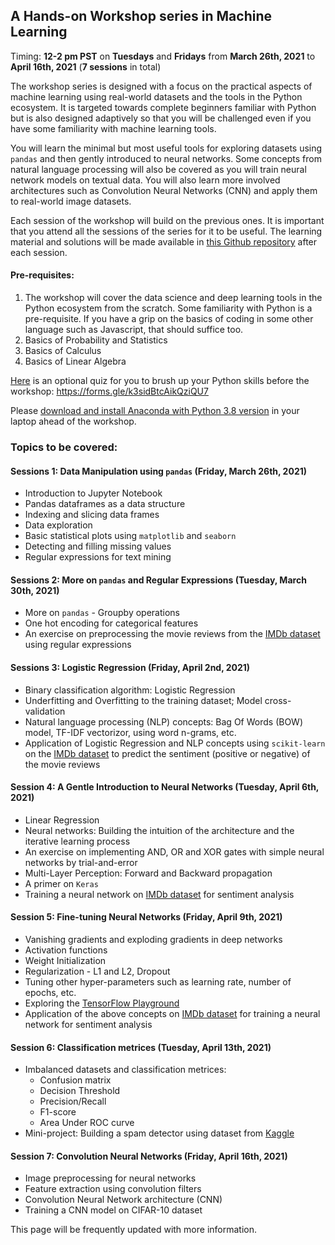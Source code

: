 ## A Hands-on Workshop series in Machine Learning 
Timing: **12-2 pm PST** on **Tuesdays** and **Fridays** from **March 26th, 2021** to **April 16th, 2021** (**7 sessions** in total)  

The workshop series is designed with a focus on the practical aspects of machine learning using real-world datasets and the tools in the Python ecosystem. It is targeted towards complete beginners familiar with Python but is also designed adaptively so that you will be challenged even if you have some familiarity with machine learning tools. 

You will learn the minimal but most useful tools for exploring datasets using `pandas` and then gently introduced to neural networks. Some concepts from natural language processing will also be covered as you will train neural network models on textual data. You will also learn more involved architectures such as Convolution Neural Networks (CNN) and apply them to real-world image datasets.

Each session of the workshop will build on the previous ones. It is important that you attend all the sessions of the series for it to be useful. The learning material and solutions will be made available in [this Github repository](https://github.com/AashitaK/A-Hands-on-Workshop-series-in-Machine-Learning) after each session.

#### Pre-requisites:
1. The workshop will cover the data science and deep learning tools in the Python ecosystem from the scratch. Some familiarity with Python is a pre-requisite. If you have a grip on the basics of coding in some other language such as Javascript, that should suffice too. 
2. Basics of Probability and Statistics
3. Basics of Calculus
4. Basics of Linear Algebra

[Here](https://forms.gle/k3sidBtcAikQziQU7) is an optional quiz for you to brush up your Python skills before the workshop: https://forms.gle/k3sidBtcAikQziQU7

Please [download and install Anaconda with Python 3.8 version](https://www.anaconda.com/products/individual#Downloads) in your laptop ahead of the workshop.  

### Topics to be covered:  

#### Sessions 1: Data Manipulation using `pandas` (Friday, March 26th, 2021)
* Introduction to Jupyter Notebook
* Pandas dataframes as a data structure
* Indexing and slicing data frames
* Data exploration 
* Basic statistical plots using `matplotlib` and `seaborn`
* Detecting and filling missing values
* Regular expressions for text mining

#### Sessions 2: More on `pandas` and Regular Expressions (Tuesday, March 30th, 2021)
* More on `pandas` - Groupby operations
* One hot encoding for categorical features
* An exercise on preprocessing the movie reviews from the [IMDb dataset](https://www.kaggle.com/lakshmi25npathi/imdb-dataset-of-50k-movie-reviews) using regular expressions

#### Sessions 3: Logistic Regression (Friday, April 2nd, 2021)
* Binary classification algorithm: Logistic Regression
* Underfitting and Overfitting to the training dataset; Model cross-validation
* Natural language processing (NLP) concepts: Bag Of Words (BOW) model, TF-IDF vectorizor, using word n-grams, etc.
* Application of Logistic Regression and NLP concepts using `scikit-learn` on the [IMDb dataset](https://www.kaggle.com/lakshmi25npathi/imdb-dataset-of-50k-movie-reviews) to predict the sentiment (positive or negative) of the movie reviews

#### Session 4: A Gentle Introduction to Neural Networks (Tuesday, April 6th, 2021)
* Linear Regression
* Neural networks: Building the intuition of the architecture and the iterative learning process  
* An exercise on implementing AND, OR and XOR gates with simple neural networks by trial-and-error
* Multi-Layer Perception: Forward and Backward propagation
* A primer on `Keras`
* Training a neural network on [IMDb dataset](https://www.kaggle.com/lakshmi25npathi/imdb-dataset-of-50k-movie-reviews) for sentiment analysis
 
#### Session 5: Fine-tuning Neural Networks (Friday, April 9th, 2021)
* Vanishing gradients and exploding gradients in deep networks
* Activation functions 
* Weight Initialization
* Regularization - L1 and L2, Dropout
* Tuning other hyper-parameters such as learning rate, number of epochs, etc.
* Exploring the [TensorFlow Playground](https://playground.tensorflow.org/)
* Application of the above concepts on [IMDb dataset](https://www.kaggle.com/lakshmi25npathi/imdb-dataset-of-50k-movie-reviews) for training a neural network for sentiment analysis

#### Session 6: Classification metrices (Tuesday, April 13th, 2021)
* Imbalanced datasets and classification metrices:
    * Confusion matrix
    * Decision Threshold
    * Precision/Recall
    * F1-score
    * Area Under ROC curve 
* Mini-project: Building a spam detector using dataset from [Kaggle](https://www.kaggle.com)

#### Session 7: Convolution Neural Networks (Friday, April 16th, 2021)
* Image preprocessing for neural networks
* Feature extraction using convolution filters
* Convolution Neural Network architecture (CNN)
* Training a CNN model on CIFAR-10 dataset

This page will be frequently updated with more information.

